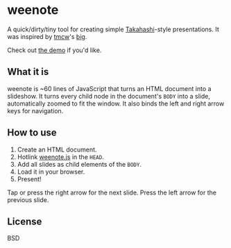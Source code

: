 weenote
=======

A quick/dirty/tiny tool for creating simple [Takahashi](http://en.wikipedia.org/wiki/Takahashi_method)-style presentations. It was inspired by [tmcw](https://github.com/tmcw)'s [big](https://github.com/tmcw/big).

Check out [the demo](http://jed.github.com/weenote) if you'd like.

What it is
----------

weenote is ~60 lines of JavaScript that turns an HTML document into a slideshow. It turns every child node in the document's `BODY` into a slide, automatically zoomed to fit the window. It also binds the left and right arrow keys for navigation.

How to use
----------

1. Create an HTML document.
2. Hotlink [weenote.js](https://github.com/jed/weenote/blob/master/weenote.js) in the `HEAD`.
3. Add all slides as child elements of the `BODY`.
4. Load it in your browser.
5. Present!

Tap or press the right arrow for the next slide.
Press the left arrow for the previous slide.

License
-------

BSD
